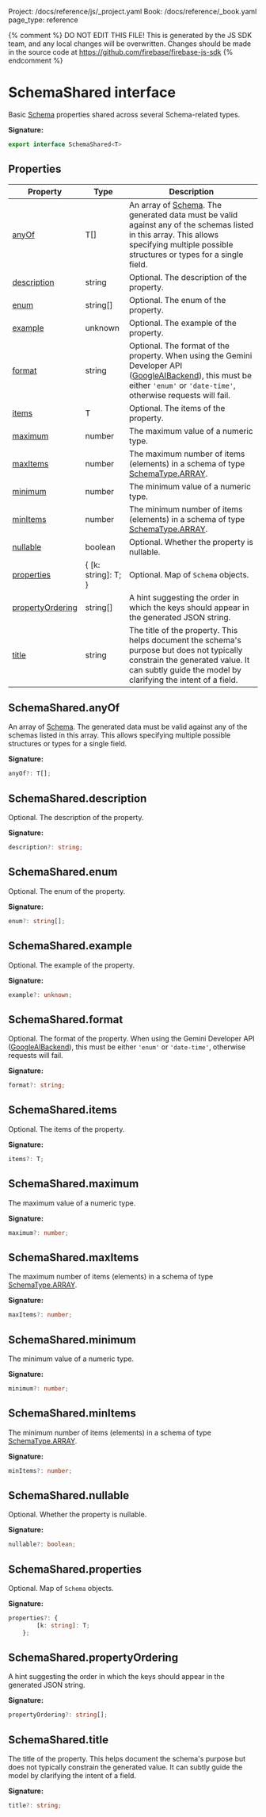 Project: /docs/reference/js/_project.yaml
Book: /docs/reference/_book.yaml
page_type: reference

{% comment %}
DO NOT EDIT THIS FILE!
This is generated by the JS SDK team, and any local changes will be
overwritten. Changes should be made in the source code at
https://github.com/firebase/firebase-js-sdk
{% endcomment %}

# SchemaShared interface
Basic [Schema](./ai.schema.md#schema_class) properties shared across several Schema-related types.

<b>Signature:</b>

```typescript
export interface SchemaShared<T> 
```

## Properties

|  Property | Type | Description |
|  --- | --- | --- |
|  [anyOf](./ai.schemashared.md#schemasharedanyof) | T\[\] | An array of [Schema](./ai.schema.md#schema_class)<!-- -->. The generated data must be valid against any of the schemas listed in this array. This allows specifying multiple possible structures or types for a single field. |
|  [description](./ai.schemashared.md#schemashareddescription) | string | Optional. The description of the property. |
|  [enum](./ai.schemashared.md#schemasharedenum) | string\[\] | Optional. The enum of the property. |
|  [example](./ai.schemashared.md#schemasharedexample) | unknown | Optional. The example of the property. |
|  [format](./ai.schemashared.md#schemasharedformat) | string | Optional. The format of the property. When using the Gemini Developer API ([GoogleAIBackend](./ai.googleaibackend.md#googleaibackend_class)<!-- -->), this must be either <code>'enum'</code> or <code>'date-time'</code>, otherwise requests will fail. |
|  [items](./ai.schemashared.md#schemashareditems) | T | Optional. The items of the property. |
|  [maximum](./ai.schemashared.md#schemasharedmaximum) | number | The maximum value of a numeric type. |
|  [maxItems](./ai.schemashared.md#schemasharedmaxitems) | number | The maximum number of items (elements) in a schema of type [SchemaType.ARRAY](./ai.md#schematypearray_enummember)<!-- -->. |
|  [minimum](./ai.schemashared.md#schemasharedminimum) | number | The minimum value of a numeric type. |
|  [minItems](./ai.schemashared.md#schemasharedminitems) | number | The minimum number of items (elements) in a schema of type [SchemaType.ARRAY](./ai.md#schematypearray_enummember)<!-- -->. |
|  [nullable](./ai.schemashared.md#schemasharednullable) | boolean | Optional. Whether the property is nullable. |
|  [properties](./ai.schemashared.md#schemasharedproperties) | { \[k: string\]: T; } | Optional. Map of <code>Schema</code> objects. |
|  [propertyOrdering](./ai.schemashared.md#schemasharedpropertyordering) | string\[\] | A hint suggesting the order in which the keys should appear in the generated JSON string. |
|  [title](./ai.schemashared.md#schemasharedtitle) | string | The title of the property. This helps document the schema's purpose but does not typically constrain the generated value. It can subtly guide the model by clarifying the intent of a field. |

## SchemaShared.anyOf

An array of [Schema](./ai.schema.md#schema_class)<!-- -->. The generated data must be valid against any of the schemas listed in this array. This allows specifying multiple possible structures or types for a single field.

<b>Signature:</b>

```typescript
anyOf?: T[];
```

## SchemaShared.description

Optional. The description of the property.

<b>Signature:</b>

```typescript
description?: string;
```

## SchemaShared.enum

Optional. The enum of the property.

<b>Signature:</b>

```typescript
enum?: string[];
```

## SchemaShared.example

Optional. The example of the property.

<b>Signature:</b>

```typescript
example?: unknown;
```

## SchemaShared.format

Optional. The format of the property. When using the Gemini Developer API ([GoogleAIBackend](./ai.googleaibackend.md#googleaibackend_class)<!-- -->), this must be either `'enum'` or `'date-time'`<!-- -->, otherwise requests will fail.

<b>Signature:</b>

```typescript
format?: string;
```

## SchemaShared.items

Optional. The items of the property.

<b>Signature:</b>

```typescript
items?: T;
```

## SchemaShared.maximum

The maximum value of a numeric type.

<b>Signature:</b>

```typescript
maximum?: number;
```

## SchemaShared.maxItems

The maximum number of items (elements) in a schema of type [SchemaType.ARRAY](./ai.md#schematypearray_enummember)<!-- -->.

<b>Signature:</b>

```typescript
maxItems?: number;
```

## SchemaShared.minimum

The minimum value of a numeric type.

<b>Signature:</b>

```typescript
minimum?: number;
```

## SchemaShared.minItems

The minimum number of items (elements) in a schema of type [SchemaType.ARRAY](./ai.md#schematypearray_enummember)<!-- -->.

<b>Signature:</b>

```typescript
minItems?: number;
```

## SchemaShared.nullable

Optional. Whether the property is nullable.

<b>Signature:</b>

```typescript
nullable?: boolean;
```

## SchemaShared.properties

Optional. Map of `Schema` objects.

<b>Signature:</b>

```typescript
properties?: {
        [k: string]: T;
    };
```

## SchemaShared.propertyOrdering

A hint suggesting the order in which the keys should appear in the generated JSON string.

<b>Signature:</b>

```typescript
propertyOrdering?: string[];
```

## SchemaShared.title

The title of the property. This helps document the schema's purpose but does not typically constrain the generated value. It can subtly guide the model by clarifying the intent of a field.

<b>Signature:</b>

```typescript
title?: string;
```
